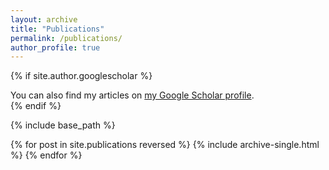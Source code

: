```yaml
---
layout: archive
title: "Publications"
permalink: /publications/
author_profile: true
---
```


{% if site.author.googlescholar %}
  <div class="wordwrap">
    You can also find my articles on <a href="{{ site.author.googlescholar }}" target="_blank">my Google Scholar profile</a>.
  </div>
{% endif %}

{% include base_path %}

{% for post in site.publications reversed %}
  {% include archive-single.html %}
{% endfor %}

